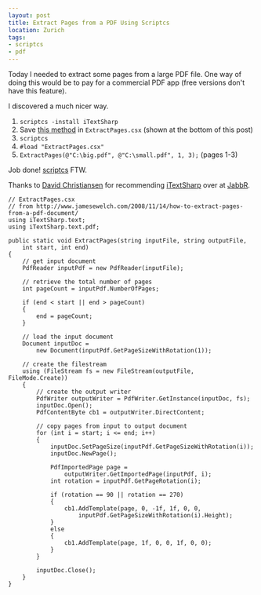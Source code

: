 ```yaml
---
layout: post
title: Extract Pages from a PDF Using Scriptcs
location: Zurich
tags:
- scriptcs
- pdf
---
```


Today I needed to extract some pages from a large PDF file. One way of doing this would be to pay for a commercial PDF app (free versions don't have this feature).

I discovered a much nicer way.

<!--excerpt-->

1. `scriptcs -install iTextSharp`
1. Save [this method](http://www.jamesewelch.com/2008/11/14/how-to-extract-pages-from-a-pdf-document/) in `ExtractPages.csx` (shown at the bottom of this post)
1. `scriptcs`
1. `#load "ExtractPages.csx"`
1. `ExtractPages(@"C:\big.pdf", @"C:\small.pdf", 1, 3);` (pages 1-3)

Job done! [scriptcs](http://scriptcs.net/) FTW.

Thanks to [David Christiansen](https://twitter.com/dchristiansen "@dchristiansen") for recommending [iTextSharp](https://nuget.org/packages/iTextSharp/) over at [JabbR](https://jabbr.net/#/rooms/general-chat).

    // ExtractPages.csx
    // from http://www.jamesewelch.com/2008/11/14/how-to-extract-pages-from-a-pdf-document/
    using iTextSharp.text;
    using iTextSharp.text.pdf;
    
    public static void ExtractPages(string inputFile, string outputFile,
        int start, int end)
    {
        // get input document
        PdfReader inputPdf = new PdfReader(inputFile);
    
        // retrieve the total number of pages
        int pageCount = inputPdf.NumberOfPages;
    
        if (end < start || end > pageCount)
        {
            end = pageCount;
        }
    
        // load the input document
        Document inputDoc =
            new Document(inputPdf.GetPageSizeWithRotation(1));
    
        // create the filestream
        using (FileStream fs = new FileStream(outputFile, FileMode.Create))
        {
            // create the output writer 
            PdfWriter outputWriter = PdfWriter.GetInstance(inputDoc, fs);
            inputDoc.Open();
            PdfContentByte cb1 = outputWriter.DirectContent;
    
            // copy pages from input to output document
            for (int i = start; i <= end; i++)
            {
                inputDoc.SetPageSize(inputPdf.GetPageSizeWithRotation(i));
                inputDoc.NewPage();
    
                PdfImportedPage page =
                    outputWriter.GetImportedPage(inputPdf, i);
                int rotation = inputPdf.GetPageRotation(i);
    
                if (rotation == 90 || rotation == 270)
                {
                    cb1.AddTemplate(page, 0, -1f, 1f, 0, 0,
                        inputPdf.GetPageSizeWithRotation(i).Height);
                }
                else
                {
                    cb1.AddTemplate(page, 1f, 0, 0, 1f, 0, 0);
                }
            }
    
            inputDoc.Close();
        }
    }
